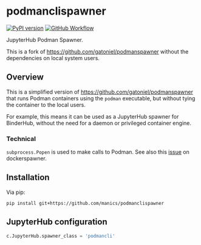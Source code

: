 # podmanclispawner

[![PyPI version](https://badge.fury.io/py/podmanclispawner.svg)](https://pypi.org/project/podmanclispawner/)
[![GitHub Workflow](https://github.com/manics/podmanclispawner/workflows/Build/badge.svg?branch=main&event=push)](https://github.com/manics/podmanclispawner/actions)

JupyterHub Podman Spawner.

This is a fork of https://github.com/gatoniel/podmanspawner without the dependencies on local system users.

## Overview

This is a simplified version of https://github.com/gatoniel/podmanspawner that runs Podman containers using the `podman` executable, but without tying the container to the local users.

For example, this means it can be used as a JupyterHub spawner for BinderHub, without the need for a daemon or privileged container engine.

### Technical

`subprocess.Popen` is used to make calls to Podman.
See also this [issue](https://github.com/jupyterhub/dockerspawner/issues/360) on
dockerspawner.

## Installation

Via pip:

    pip install git+https://github.com/manics/podmanclispawner

## JupyterHub configuration

```python
c.JupyterHub.spawner_class = 'podmancli'
```
